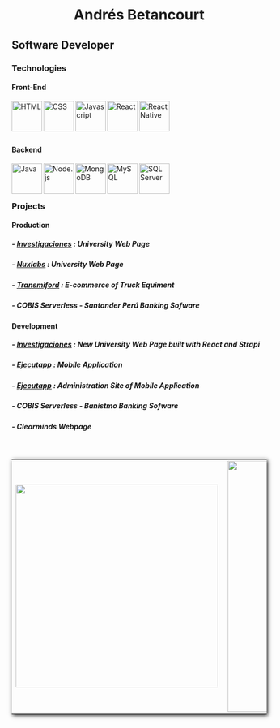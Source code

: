 <main>
<h1 style="text-align: center; width: 100%;"> Andrés Betancourt </h1>
<h2> Software Developer </h2>
<h3> Technologies </h3>
  
<h4> Front-End </h4>
<img align="left" alt="HTML" title="HTML" width="60px" src="https://cdn.pixabay.com/photo/2017/08/05/11/16/logo-2582748_640.png" />
<img align="left" alt="CSS" title="CSS" width="60px" src="https://cdn.pixabay.com/photo/2017/08/05/11/16/logo-2582747_1280.png" />
<img align="left" alt="Javascript" title="Javascript" width="60px" src="https://upload.wikimedia.org/wikipedia/commons/thumb/9/99/Unofficial_JavaScript_logo_2.svg/1200px-Unofficial_JavaScript_logo_2.svg.png" />  
<img align="left" alt="React" title="React" width="60px" src="https://upload.wikimedia.org/wikipedia/commons/thumb/4/47/React.svg/1200px-React.svg.png" />  
<img align="left" alt="React Native" title="React Native" width="60px" src="https://raw.githubusercontent.com/kristerkari/react-native-svg-transformer/master/images/react-native-logo.png" />  

<br/>
<br/>
  <br/>
<br/>
 
 <h4> Backend </h4>
<img align="left" alt="Java" title="Java" width="60px" src="https://cdn.worldvectorlogo.com/logos/java.svg" />
<img align="left" alt="Node.js" title="Node.js" width="60px" src="https://upload.wikimedia.org/wikipedia/commons/d/d9/Node.js_logo.svg" />
<img align="left" alt="MongoDB" title="MongoDB" width="60px" src="https://victorroblesweb.es/wp-content/uploads/2016/11/mongodb.png" />
<img align="left" alt="MySQL" title="MySQL" width="60px" src="https://s3.us-east-1.amazonaws.com/blogueropro-s3-production/blog/qu%C3%A9-es-mysql-y-para-qu%C3%A9-sirve/Qu%C3%A9-es-MySQL-500X500_02.jpg" /> 
<img align="left" alt="SQL Server" title="SQL Server" width="60px" src="https://mvpcluster.com/wp-content/uploads/2016/04/sql-server-1.png" /> 
  


<br/>
<br/>
<br/>
  
  <h3> Projects </h3>
  
  <h4>Production</h4>
  <h5> -  <a href="https://investigaciones.usc.edu.co/">Investigaciones</a> : University Web Page </h5>
  <h5> - <a href="https://nuxlabs.usc.edu.co/">Nuxlabs</a> : University Web Page </h5>
  <h5> - <a href="https://transmiford.com/">Transmiford</a> : E-commerce of Truck Equiment  </h5>
  <h5> - COBIS Serverless - Santander Perú Banking Sofware</h5>
  <h4>Development</h4>
  <h5> - <a href="https://investigaciones-usc.vercel.app/">Investigaciones</a> : New University Web Page built with React and Strapi </h5>
  <h5> - <a href="https://play.google.com/store/apps/details?id=com.gamesstackusc&hl=es_CO"> Ejecutapp </a> : Mobile Application </h5>
  <h5> - <a href="https://ejecutapp-zeta.vercel.app/">Ejecutapp</a> : Administration Site of Mobile Application </h5>
  <h5> - COBIS Serverless - Banistmo Banking Sofware</h5>
  <h5> - Clearminds Webpage </h5>
  <br/>
</main>




<center>
  <table style="box-shadow : 2px 2px 8px rgba(0,0,0,.9);">
    <tr>
        <td><img width="400px" align="left" src="https://github-readme-stats.vercel.app/api/top-langs/?username=AndresBetancourt-Dev&theme=calm&hide=html&layout=compact" /></td>
        <td><img width="495px" align="left" src="https://github-readme-stats.vercel.app/api?username=AndresBetancourt-Dev&theme=calm&show_icons=true&hide=html&layout=compact"/>            </td>
    </tr>   
  </table>
</center>
